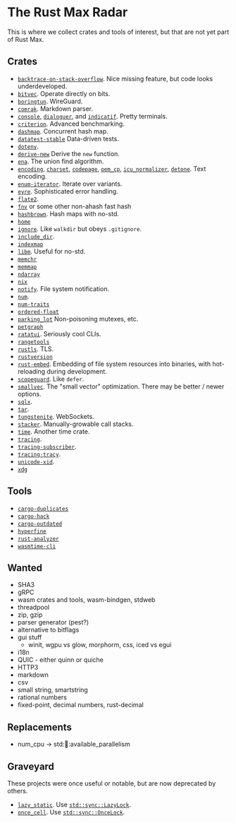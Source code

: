 # The Rust Max Radar

This is where we collect crates and tools of interest,
but that are not yet part of Rust Max.


## Crates

- [`backtrace-on-stack-overflow`](https://docs.rs/backtrace-on-stack-overflow).
  Nice missing feature, but code looks underdeveloped.
- [`bitvec`](https://docs.rs/bitvec).
  Operate directly on bits.
- [`boringtun`](https://docs.rs/boringtun).
  WireGuard.
- [`comrak`](https://docs.rs/comrak).
  Markdown parser.
- [`console`](https://docs.rs/console),
  [`dialoguer`](https://docs.rs/dialoguer), and
  [`indicatif`](https://docs.rs/indicatif).
  Pretty terminals.
- [`criterion`](https://docs.rs/criterion).
  Advanced benchmarking.
- [`dashmap`](https://docs.rs/dashmap).
  Concurrent hash map.
- [`datatest-stable`](https://docs.rs/datatest-stable)
  Data-driven tests.
- [`dotenv`](https://docs.rs/dotenv).
- [`derive-new`](https://docs.rs/derive-new)
  Derive the `new` function.
- [`ena`](https://docs.rs/ena).
  The union find algorithm.
- [`encoding`](https://docs.rs/encoding),
  [`charset`](https://docs.rs/charset),
  [`codepage`](https://docs.rs/codepage),
  [`oem_cp`](https://docs.rs/oem_cp),
  [`icu_normalizer`](https://docs.rs/icu_normalizer),
  [`detone`](https://docs.rs/detone).
  Text encoding.
- [`enum-iterator`](https://docs.rs/enum-iterator).
  Iterate over variants.
- [`eyre`](https://docs.rs/eyre).
  Sophisticated error handling.
- [`flate2`](https://docs.rs/flate2).
- [`fnv`](https://docs.rs/fnv) or some other non-ahash fast hash
- [`hashbrown`](https://docs.rs/hashbrown).
  Hash maps with no-std.
- [`home`](https://docs.rs/home)
- [`ignore`](https://docs.rs/ignore).
  Like `walkdir` but obeys `.gitignore`.
- [`include_dir`](https://docs.rs/include_dir).
- [`indexmap`](https://docs.rs/indexmap)
- [`libm`](https://docs.rs/libm).
  Useful for no-std.
- [`memchr`](https://docs.rs/memchr)
- [`memmap`](hthtps://docs.rs/memmap)
- [`ndarray`](https://docs.rs/ndarray)
- [`nix`](https://docs.rs/nix)
- [`notify`](https://docs.rs/notify).
  File system notification.
- [`num`](https://docs.rs/num).
- [`num-traits`](https://docs.rs/num-traits)
- [`ordered-float`](https://docs.rs/ordered-float)
- [`parking_lot`](https://docs.rs/parking_lot)
  Non-poisoning mutexes, etc.
- [`petgraph`](https://docs.rs/petgraph)
- [`ratatui`](https://docs.rs/ratatui).
  Seriously cool CLIs.
- [`rangetools`](https://docs.rs/rangetools)
- [`rustls`](https://docs.rs/rustls). TLS.
- [`rustversion`](https://docs.rs/rustversion)
- [`rust-embed`](https://docs.rs/rust-embed).
  Embedding of file system resources into binaries,
  with hot-reloading during development.
- [`scopeguard`](https://docs.rs/scopeguard).
  Like `defer`.
- [`smallvec`](https://docs.rs/smallvec).
  The "small vector" optimization.
  There may be better / newer options.
- [`sqlx`](https://docs.rs/sqlx).
- [`tar`](https://docs.rs/tar).
- [`tungstenite`](https://docs.rs/tungstenite). WebSockets.
- [`stacker`](https://docs.rs/stacker).
  Manually-growable call stacks.
- [`time`](https://docs.rs/time).
  Another time crate.
- [`tracing`](https://docs.rs/tracing).
- [`tracing-subscriber`](https://docs.rs/tracing-subscriber).
- [`tracing-tracy`](https://docs.rs/tracing-tracy).
- [`unicode-xid`](https://docs.rs/unicode-xid).
- [`xdg`](https://docs.rs/xdg)


## Tools

- [`cargo-duplicates`](https://crates.io/crates/cargo-duplicates)
- [`cargo-hack`](https://crates.io/crates/cargo-hack)
- [`cargo-outdated`](https://crates.io/crates/cargo-outdated)
- [`hyperfine`](https://github.com/sharkdp/hyperfine)
- [`rust-analyzer`](https://rust-analyzer.github.io/)
- [`wasmtime-cli`](https://crates.io/crates/wasmtime-cli)


## Wanted

- SHA3
- gRPC
- wasm crates and tools, wasm-bindgen, stdweb
- threadpool
- zip, gzip
- parser generator (pest?)
- alternative to bitflags
- gui stuff
  - winit, wgpu vs glow, morphorm, css, iced vs egui
- i18n
- QUIC - either quinn or quiche
- HTTP3
- markdown
- csv
- small string, smartstring
- rational numbers
- fixed-point, decimal numbers, rust-decimal


## Replacements

- num_cpu -> std::thread::available_parallelism


## Graveyard

These projects were once useful or notable,
but are now deprecated by others.

- [`lazy_static`](https://docs.rs/lazy_static).
  Use [`std::sync::LazyLock`](https://doc.rust-lang.org/std/sync/struct.LazyLock.html).
- [`once_cell`](https://docs.rs/once_cell).
  Use [`std::sync::OnceLock`](https://doc.rust-lang.org/std/sync/struct.OnceLock.html).

